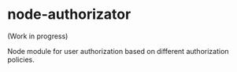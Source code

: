 node-authorizator
=================

(Work in progress)

Node module for user authorization based on different authorization policies.
